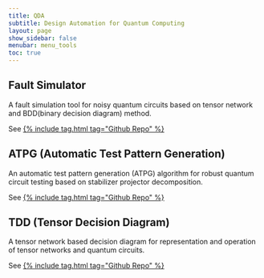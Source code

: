 ```yaml
---
title: QDA
subtitle: Design Automation for Quantum Computing
layout: page
show_sidebar: false
menubar: menu_tools
toc: true
---
```


## Fault Simulator
A fault simulation tool for noisy quantum circuits based on tensor network and BDD(binary decision diagram) method.

See [{% include tag.html tag="Github Repo" %}](https://github.com/hmy98213/Fault-Simulation)

## ATPG (Automatic Test Pattern Generation)
An automatic test pattern generation (ATPG) algorithm for robust quantum circuit testing based on stabilizer projector decomposition.

See [{% include tag.html tag="Github Repo" %}](https://github.com/cccorn/Q-ATPG)

## TDD (Tensor Decision Diagram)
A tensor network based decision diagram for representation and operation of tensor networks and quantum circuits.

See [{% include tag.html tag="Github Repo" %}](https://github.com/Veriqc/TDD)